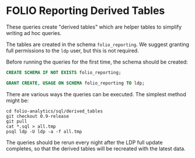 FOLIO Reporting Derived Tables
==============================

These queries create "derived tables" which are helper tables to
simplify writing ad hoc queries.

The tables are created in the schema `folio_reporting`.  We suggest
granting full permissions to the `ldp` user, but this is not required.

Before running the queries for the first time, the schema should be
created:

```sql
CREATE SCHEMA IF NOT EXISTS folio_reporting;

GRANT CREATE, USAGE ON SCHEMA folio_reporting TO ldp;
```

There are various ways the queries can be executed.  The simplest
method might be:

```shell
cd folio-analytics/sql/derived_tables
git checkout 0.9-release
git pull
cat *.sql > all.tmp
psql ldp -U ldp -a -f all.tmp
```

The queries should be rerun every night after the LDP full update
completes, so that the derived tables will be recreated with the
latest data.

